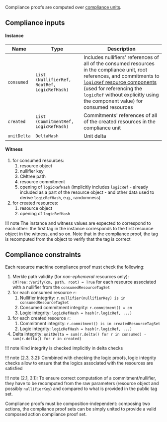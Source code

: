 Compliance proofs are computed over [compliance units](./../compliance_unit.md).

## Compliance inputs

#### Instance

|Name|Type|Description|
|-|-|-|
|`consumed`|`List (NullifierRef, RootRef, LogicRefHash)`|Includes nullifiers' references of all of the consumed resources in the compliance unit, root references, and commitments to [`logicRef` resource components](./../resource/definition.md) (used for referencing the `logicRef` without explicitly using the component value) for consumed resources|
|`created`|`List (CommitmentRef, LogicRefHash)`|Commitments' references of all of the created resources in the compliance unit|
|`unitDelta`|`DeltaHash`|Unit delta|

#### Witness

1. for consumed resources:
    1. resource object
    2. nullifier key
    3. CMtree path
    4. resource commitment
    5. opening of `logicRefHash` (implicitly includes `logicRef` - already included as a part of the resource object - and other data used to derive `logicRefHash`, e.g., randomness)
2. for created resources:
    1. resource object
    2. opening of `logicRefHash`

!!! note
    The instance and witness values are expected to correspond to each other: the first tag in the instance corresponds to the first resource object in the witness, and so on. Note that in the compliance proof, the tag is recomputed from the object to verify that the tag is correct

## Compliance constraints
Each resource machine compliance proof must check the following:

1. Merkle path validity (for *non-ephemeral* resources only): `CMTree::Verify(cm, path, root) = True` for each resource associated with a nullifier from the `consumedResourceTagSet`
2. for each consumed resource `r`:
    1. Nullifier integrity: `r.nullifier(nullifierKey) is in consumedResourceTagSet`
    2. Consumed commitment integrity: `r.commitment() = cm`
    3. Logic integrity: `logicRefHash = hash(r.logicRef, ...)` 
3. for each created resource `r`:
    1. Commitment integrity: `r.commitment() is in createdResourceTagSet`
    2. Logic integrity: `logicRefHash = hash(r.logicRef, ...)` 
4. Delta integrity: `unitDelta = sum(r.delta() for r in consumed) - sum(r.delta() for r in created)`

!!! note
    Kind integrity is checked implicitly in delta checks

!!! note
    [2.3, 3.2]: Combined with checking the logic proofs, logic integrity checks allow to ensure that the logics associated with the resources are satisfied

!!! note
    [2.1, 3.1]: To ensure correct computation of a commitment/nullifier, they have to be recomputed from the raw parameters (resource object and possibly `nullifierKey`) and compared to what is provided in the public tag set.

Compliance proofs must be composition-independent: composing two actions, the compliance proof sets can be simply united to provide a valid composed action compliance proof set.